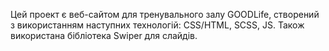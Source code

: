 Цей проект є веб-сайтом для тренувального залу GOODLife, створений з використанням наступних технологій: CSS/HTML, SCSS, JS. Також використана бібліотека Swiper для слайдів.
